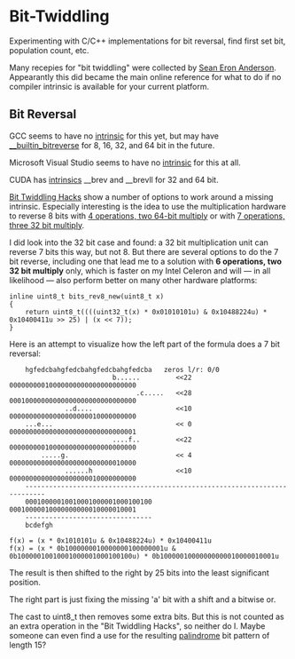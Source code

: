 # Bit-Twiddling

Experimenting with C/C++ implementations for bit reversal, find first set bit, population count, etc.

Many recepies for "bit twiddling" were collected by
[Sean Eron Anderson](https://graphics.stanford.edu/~seander/bithacks.html). Appearantly this did became the main online reference for what to do if no compiler intrinsic is available for your current platform.

## Bit Reversal

GCC seems to have no
[intrinsic](https://gcc.gnu.org/onlinedocs/gcc/Other-Builtins.html)
for this yet, but may have
[__builtin_bitreverse](https://gcc.gnu.org/bugzilla/show_bug.cgi?id=50481)
for 8, 16, 32, and 64 bit in the future.

Microsoft Visual Studio seems to have no [intrinsic](https://learn.microsoft.com/en-us/cpp/intrinsics/alphabetical-listing-of-intrinsic-functions) for this at all.

CUDA has [intrinsics](https://docs.nvidia.com/cuda/cuda-math-api/cuda_math_api/group__CUDA__MATH__INTRINSIC__INT.html) __brev and __brevll for 32 and 64 bit.

[Bit Twiddling Hacks](https://graphics.stanford.edu/~seander/bithacks.html#BitReverseObvious) show a number of options to work around a missing intrinsic. Especially interesting is the idea to use the multiplication hardware to reverse 8 bits with [4 operations, two 64-bit multiply](https://graphics.stanford.edu/~seander/bithacks.html#ReverseByteWith64Bits) or with [7 operations, three 32 bit multiply](https://graphics.stanford.edu/~seander/bithacks.html#ReverseByteWith32Bits).

I did look into the 32 bit case and found: a 32 bit multiplication unit can reverse 7 bits this way, but not 8. But there are several options to do the 7 bit reverse, including one that lead me to a solution with **6 operations, two 32 bit multiply** only, which is faster on my Intel Celeron and will &mdash; in all likelihood &mdash; also perform better on many other hardware platforms:

```
inline uint8_t bits_rev8_new(uint8_t x)
{
	return uint8_t((((uint32_t(x) * 0x01010101u) & 0x10488224u) * 0x10400411u >> 25) | (x << 7));
}
```

Here is an attempt to visualize how the left part of the formula does a 7 bit reversal:

```
    hgfedcbahgfedcbahgfedcbahgfedcba   zeros l/r: 0/0
                          b......         <<22 00000000010000000000000000000000
                                .c.....   <<28 00010000000000000000000000000000
              ..d....                     <<10 00000000000000000000010000000000
    ...e...                               << 0 00000000000000000000000000000001
                          ....f..         <<22 00000000010000000000000000000000
        .....g.                           << 4 00000000000000000000000000010000
              ......h                     <<10 00000000000000000000010000000000
    ---------------------------------------------------------------------------
    00010000010010001000001000100100           00010000010000000000010000010001
    --------------------------------
    bcdefgh

f(x) = (x * 0x1010101u & 0x10488224u) * 0x10400411u
f(x) = (x * 0b1000000010000000100000001u & 0b10000010010001000001000100100u) * 0b10000010000000000010000010001u
```

The result is then shifted to the right by 25 bits into the least significant position.

The right part is just fixing the missing 'a' bit with a shift and a bitwise or.

The cast to uint8_t then removes some extra bits. But this is not counted as an extra operation in the "Bit Twiddling Hacks", so neither do I.
Maybe someone can even find a use for the resulting [palindrome](https://en.wikipedia.org/wiki/Palindrome) bit pattern of length 15?
